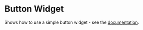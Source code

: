 # Button Widget

Shows how to use a simple button widget - see the [documentation](https://docs.microsoft.com/xamarin/android/user-interface/controls/buttons/).
